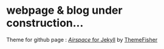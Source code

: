 # webpage & blog under construction...

Theme for github page : [_Airspace_ for Jekyll](https://github.com/luminousrubyist/airspace-jekyll) by [ThemeFisher](https://themefisher.com/) 
